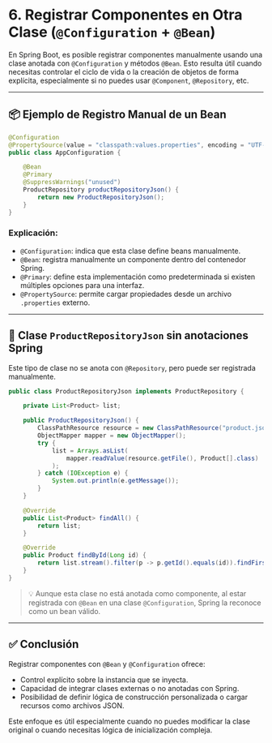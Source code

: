 # 6. Registrar Componentes en Otra Clase (`@Configuration` + `@Bean`)

En Spring Boot, es posible registrar componentes manualmente usando una clase anotada con `@Configuration` y métodos `@Bean`. Esto resulta útil cuando necesitas controlar el ciclo de vida o la creación de objetos de forma explícita, especialmente si no puedes usar `@Component`, `@Repository`, etc.

---

## 📦 Ejemplo de Registro Manual de un Bean

```java
@Configuration
@PropertySource(value = "classpath:values.properties", encoding = "UTF-8")
public class AppConfiguration {

    @Bean
    @Primary
    @SuppressWarnings("unused")
    ProductRepository productRepositoryJson() {
        return new ProductRepositoryJson();
    }
}
```

### Explicación:

- `@Configuration`: indica que esta clase define beans manualmente.
- `@Bean`: registra manualmente un componente dentro del contenedor Spring.
- `@Primary`: define esta implementación como predeterminada si existen múltiples opciones para una interfaz.
- `@PropertySource`: permite cargar propiedades desde un archivo `.properties` externo.

---

## 🔧 Clase `ProductRepositoryJson` sin anotaciones Spring

Este tipo de clase no se anota con `@Repository`, pero puede ser registrada manualmente.

```java
public class ProductRepositoryJson implements ProductRepository {

    private List<Product> list;

    public ProductRepositoryJson() {
        ClassPathResource resource = new ClassPathResource("product.json");
        ObjectMapper mapper = new ObjectMapper();
        try {
            list = Arrays.asList(
                mapper.readValue(resource.getFile(), Product[].class)
            );
        } catch (IOException e) {
            System.out.println(e.getMessage());
        }
    }

    @Override
    public List<Product> findAll() {
        return list;
    }

    @Override
    public Product findById(Long id) {
        return list.stream().filter(p -> p.getId().equals(id)).findFirst().orElse(null);
    }
}
```

> 💡 Aunque esta clase no está anotada como componente, al estar registrada con `@Bean` en una clase `@Configuration`, Spring la reconoce como un bean válido.

---

## ✅ Conclusión

Registrar componentes con `@Bean` y `@Configuration` ofrece:
- Control explícito sobre la instancia que se inyecta.
- Capacidad de integrar clases externas o no anotadas con Spring.
- Posibilidad de definir lógica de construcción personalizada o cargar recursos como archivos JSON.

Este enfoque es útil especialmente cuando no puedes modificar la clase original o cuando necesitas lógica de inicialización compleja.





